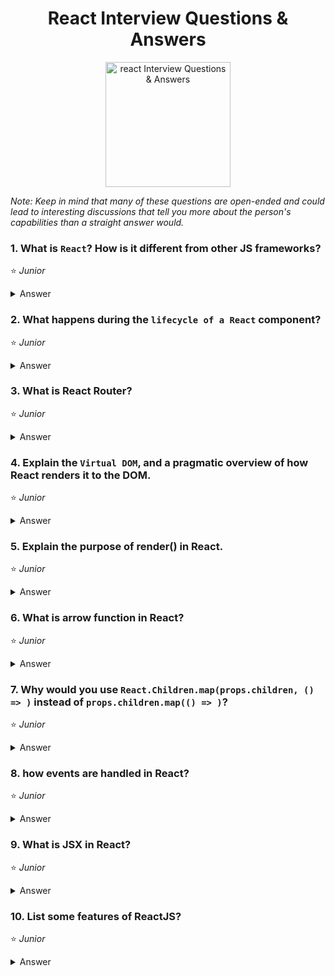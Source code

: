 <h1 align="center">
React Interview Questions & Answers
</h1>
<p align="center">
    <img src="https://upload.wikimedia.org/wikipedia/commons/a/a7/React-icon.svg" alt="react Interview Questions & Answers" width="200" height="200"/>
</p>

_Note: Keep in mind that many of these questions are open-ended and could lead to interesting discussions that tell you more about the person's capabilities than a straight answer would._

### 1. What is `React`? How is it different from other JS frameworks?
:star: _Junior_
<details>
    <summary>
        Answer
    </summary>


</details>

### 2.  What happens during the `lifecycle of a React` component?
:star: _Junior_
<details>
    <summary>
        Answer
    </summary>
</details>

### 3. What is React Router?

:star: _Junior_
<details>
    <summary>
        Answer
    </summary>

</details>

### 4. Explain the `Virtual DOM`, and a pragmatic overview of how React renders it to the DOM.
:star: _Junior_
<details>
    <summary>
        Answer
    </summary>

</details>

### 5. Explain the purpose of render() in React.
:star: _Junior_
<details>
    <summary>
        Answer
    </summary>
</details>

### 6. What is arrow function in React?
:star: _Junior_
<details>
    <summary>
        Answer
    </summary>
</details>

### 7. Why would you use `React.Children.map(props.children, () => )` instead of `props.children.map(() => )`?
:star: _Junior_
<details>
    <summary>
        Answer
    </summary>
</details>

### 8. how events are handled in React?
:star: _Junior_
<details>
    <summary>
        Answer
    </summary>
</details>

### 9. What is JSX in React?
:star: _Junior_
<details>
    <summary>
        Answer
    </summary>
</details>

### 10. List some features of ReactJS?
:star: _Junior_
<details>
    <summary>
        Answer
    </summary>
</details>
